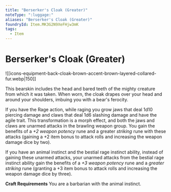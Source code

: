 ```yaml
---
title: "Berserker's Cloak (Greater)"
noteType: ":luggage:"
aliases: "Berserker's Cloak (Greater)"
foundryId: Item.MK3G2N9XeFHjw3mK
tags:
  - Item
---
```


# Berserker's Cloak (Greater)
![[icons-equipment-back-cloak-brown-accent-brown-layered-collared-fur.webp|150]]

This bearskin includes the head and bared teeth of the mighty creature from which it was taken. When worn, the cloak drapes over your head and around your shoulders, imbuing you with a bear's ferocity.

If you have the Rage action, while raging you grow jaws that deal 1d10 piercing damage and claws that deal 1d6 slashing damage and have the agile trait. This transformation is a morph effect, and both the jaws and claws are unarmed attacks in the brawling weapon group. You gain the benefits of a _+2 weapon potency_ rune and a greater _striking_ rune with these attacks (gaining a +2 item bonus to attack rolls and increasing the weapon damage dice by two).

If you have an animal instinct and the bestial rage instinct ability, instead of gaining these unarmed attacks, your unarmed attacks from the bestial rage instinct ability gain the benefits of a _+3 weapon potency_ rune and a _greater striking_ rune (granting a +3 item bonus to attack rolls and increasing the weapon damage dice by three).

**Craft Requirements** You are a barbarian with the animal instinct.
